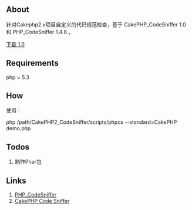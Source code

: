 About
-----

针对Cakephp2.x项目自定义的代码规范检查，基于 CakePHP_CodeSniffer 1.0 和 PHP_CodeSniffer 1.4.8 。


[下载 1.0](https://github.com/ly95/CakePHP2_CodeSniffer/archive/1.0.zip)


Requirements
------------

php > 5.3


How
------------

使用：

php /path/CakePHP2_CodeSniffer/scripts/phpcs --standard=CakePHP demo.php


Todos
------------

1. 制作Phar包


Links
------------

1. [PHP_CodeSniffer](https://github.com/squizlabs/PHP_CodeSniffer)
2. [CakePHP Code Sniffer](https://github.com/cakephp/cakephp-codesniffer)
